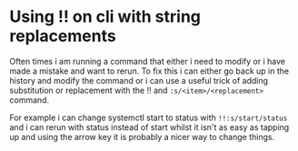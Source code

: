 # Using !! on cli with string replacements

Often times i am running a command that either i need to modify or i
have made a mistake and want to rerun. To fix this i can either go back
up in the history and modify the command or i can use a useful trick of
adding substitution or replacement with the !! and
`:s/<item>/<replacement>` command.

For example i can change systemctl start to status with
`!!:s/start/status` and i can rerun with status instead of start whilst
it isn't as easy as tapping up and using the arrow key it is probably a
nicer way to change things.


